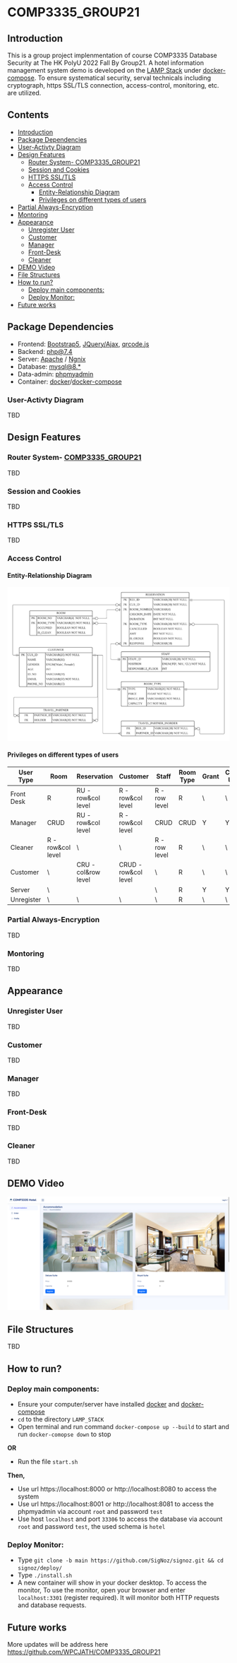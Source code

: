 # COMP3335_GROUP21

## Introduction
This is a group project implenmentation of course COMP3335 Database Security at The HK PolyU 2022 Fall By Group21. A hotel information management system demo is developed on the [LAMP Stack](https://en.wikipedia.org/wiki/LAMP_(software_bundle)) under [docker-compose](https://docs.docker.com/compose/). To ensure systematical security, serval technicals including cryptograph, https SSL/TLS connection, access-control, monitoring, etc. are utilized. 

## Contents
- [Introduction](#introduction)
- [Package Dependencies](#package-dependencies)
- [User-Activty Diagram](#user-activty-diagram)
- [Design Features](#design-features)
    - [Router System- COMP3335\_GROUP21](#router-system--comp3335_group21)
    - [Session and Cookies](#session-and-cookies)
    - [HTTPS SSL/TLS](#https-ssltls)
    - [Access Control](#access-control)
        - [Entity-Relationship Diagram](#entity-relationship-diagram)
        - [Privileges on different types of users](#privileges-on-different-types-of-users)
- [Partial Always-Encryption](#partial-always-encryption)
- [Montoring](#montoring)
- [Appearance](#appearance)
    - [Unregister User](#unregister-user)
    - [Customer](#customer)
    - [Manager](#manager)
    - [Front-Desk](#front-desk)
    - [Cleaner](#cleaner)
- [DEMO Video](#demo-video)
- [File Structures](#file-structures)
- [How to run?](#how-to-run)
    - [Deploy main components:](#deploy-main-components)
    - [Deploy Monitor:](#deploy-monitor)
- [Future works](#future-works)


## Package Dependencies
- Frontend: [Bootstrap5](https://getbootstrap.com), [JQuery/Ajax](https://jquery.com), [qrcode.js](https://davidshimjs.github.io/qrcodejs/)
- Backend: [php@7.4](https://www.php.net)
- Server: [Apache](https://www.apache.org) / [Ngnix](https://www.nginx.com)
- Database: [mysql@8.*](https://www.mysql.com)
- Data-admin: [phpmyadmin](https://www.phpmyadmin.net)
- Container: [docker](https://www.docker.com)/[docker-compose](https://docs.docker.com/compose/)

### User-Activty Diagram
TBD

## Design Features
### Router System- [COMP3335\_GROUP21](#comp3335_group21)

TBD

### Session and Cookies
TBD

### HTTPS SSL/TLS
TBD

### Access Control
#### Entity-Relationship Diagram
![ERD](./images/ERD.png)

#### Privileges on different types of users
| User Type  | Room              | Reservation        | Customer             | Staff         | Room Type | Grant | Create User |
|------------|-------------------|--------------------|----------------------|---------------|-----------|-------|-------------|
| Front Desk | R                 | RU - row&col level | R - row&col level    | R - row level | R         | \     | \           |
| Manager    | CRUD              | RU - row&col level | R - row&col level    | CRUD          | CRUD      | Y     | Y           |
| Cleaner    | R - row&col level | \                  | \                    | R - row level | R         | \     | \           |
| Customer   | \                 | CRU -col&row level | CRUD - row&col level | \             | R         | \     | \           |
| Server     | \                 |                    |                      | \             | R         | Y     | Y           |
| Unregister | \                 | \                  | \                    | \             | R         | \     | \           |

### Partial Always-Encryption
TBD

### Montoring
TBD



## Appearance
###  Unregister User
TBD

### Customer
TBD

### Manager
TBD

### Front-Desk
TBD

### Cleaner
TBD


## DEMO Video
[![Watch the video](./images/demo.png)](https://www.youtube-nocookie.com/embed/CWA3R_60B8s)

## File Structures
TBD

## How to run?

### Deploy main components:

- Ensure your computer/server have installed [docker](https://www.docker.com) and [docker-compose](https://docs.docker.com/compose/)
- `cd` to the directory `LAMP_STACK`
- Open terminal and run command `docker-compose up --build` to start and run `docker-comopse down` to stop

**OR**

- Run the file `start.sh`

**Then,**
- Use url https://localhost:8000 or http://localhost:8080 to access the system
- Use url https://localhost:8001 or http://localhost:8081 to access the phpmyadmin via account `root` and password `test`
- Use host `localhost` and port `33306` to access the database via account `root` and password `test`, the used schema is `hotel`

### Deploy Monitor:

* Type `git clone -b main https://github.com/SigNoz/signoz.git && cd signoz/deploy/`
* Type `./install.sh`
* A new container will show in your docker desktop. To access the monitor, To use the monitor, open your browser and enter `localhost:3301` (register required). It will monitor both HTTP requests and database requests.

## Future works

More updates will be address here https://github.com/WPCJATH/COMP3335_GROUP21
